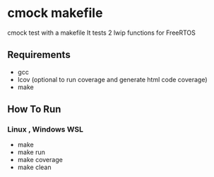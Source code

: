 # cmock makefile
cmock test with a makefile
It tests 2 lwip functions for FreeRTOS

## Requirements
* gcc
* lcov (optional to run coverage and generate html code coverage)
* make

## How To Run

### Linux , Windows WSL
* make
* make run
* make coverage
* make clean
